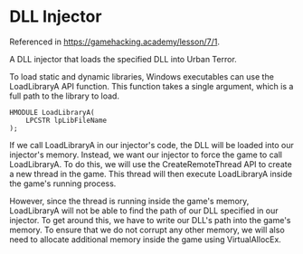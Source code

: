 # DLL Injector
Referenced in https://gamehacking.academy/lesson/7/1.

A DLL injector that loads the specified DLL into Urban Terror.

To load static and dynamic libraries, Windows executables can use the LoadLibraryA API function. This function takes a single argument, which is a full path to the library to load.

```
HMODULE LoadLibraryA(
    LPCSTR lpLibFileName
);
````

If we call LoadLibraryA in our injector's code, the DLL will be loaded into our injector's memory. Instead, we want our injector to force the game to call LoadLibraryA. To do this, we will use the CreateRemoteThread API to create a new thread in the game. This thread will then execute LoadLibraryA inside the game's running process.

However, since the thread is running inside the game's memory, LoadLibraryA will not be able to find the path of our DLL specified in our injector. To get around this, we have to write our DLL's path into the game's memory. To ensure that we do not corrupt any other memory, we will also need to allocate additional memory inside the game using VirtualAllocEx.
